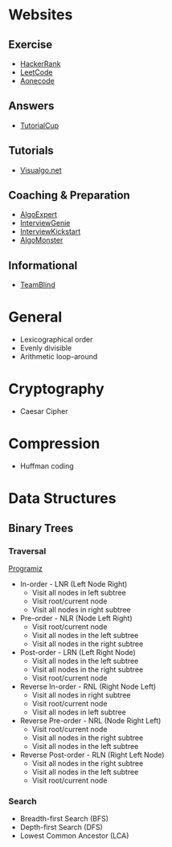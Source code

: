 # Websites

## Exercise

- [HackerRank](https://www.hackerrank.com/)
- [LeetCode](https://leetcode.com/)
- [Aonecode](https://aonecode.com/)

## Answers

- [TutorialCup](https://www.tutorialcup.com/)

## Tutorials

- [Visualgo.net](https://visualgo.net/en)

## Coaching & Preparation

- [AlgoExpert](https://www.algoexpert.io)
- [InterviewGenie](https://interviewgenie.com/)
- [InterviewKickstart](https://www.interviewkickstart.com/)
- [AlgoMonster](https://algo.monster/)

## Informational

- [TeamBlind](https://www.teamblind.com/)

# General

- Lexicographical order
- Evenly divisible
- Arithmetic loop-around

# Cryptography

- Caesar Cipher

# Compression

- Huffman coding

# Data Structures

## Binary Trees

### Traversal
[Programiz](https://www.programiz.com/dsa/tree-traversal)

- In-order - LNR (Left Node Right)
  - Visit all nodes in left subtree
  - Visit root/current node
  - Visit all nodes in right subtree
- Pre-order - NLR (Node Left Right)
  - Visit root/current node
  - Visit all nodes in the left subtree
  - Visit all nodes in the right subtree
- Post-order - LRN (Left Right Node)
  - Visit all nodes in the left subtree
  - Visit all nodes in the right subtree
  - Visit root/current node
- Reverse In-order - RNL (Right Node Left)
  - Visit all nodes in right subtree
  - Visit root/current node
  - Visit all nodes in left subtree
- Reverse Pre-order - NRL (Node Right Left)
  - Visit root/current node
  - Visit all nodes in the right subtree
  - Visit all nodes in the left subtree
- Reverse Post-order - RLN (Right Left Node)
  - Visit all nodes in the right subtree
  - Visit all nodes in the left subtree
  - Visit root/current node

### Search
- Breadth-first Search (BFS)
- Depth-first Search (DFS)
- Lowest Common Ancestor (LCA)
